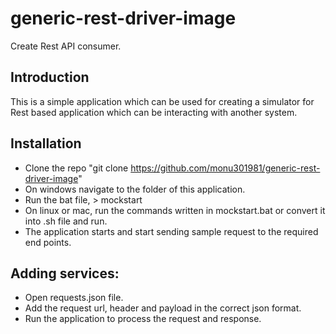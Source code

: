 # generic-rest-driver-image 
Create Rest API consumer. 

## Introduction 
This is a simple application which can be used for creating a simulator for Rest based application which can be interacting with another system. 

## Installation 
- Clone the repo "git clone https://github.com/monu301981/generic-rest-driver-image" 
- On windows navigate to the folder of this application. 
- Run the bat file, > mockstart 
- On linux or mac, run the commands written in mockstart.bat or convert it into .sh file and run. 
- The application starts and start sending sample request to the required end points.
  
## Adding services:
- Open requests.json file. 
- Add the request url, header and payload in the correct json format. 
- Run the application to process the request and response.
